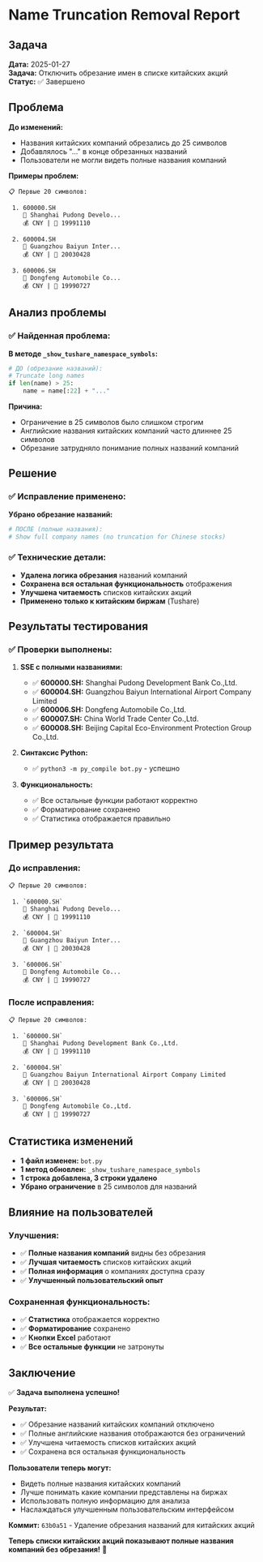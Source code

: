 # Name Truncation Removal Report

## Задача

**Дата:** 2025-01-27  
**Задача:** Отключить обрезание имен в списке китайских акций  
**Статус:** ✅ Завершено

## Проблема

**До изменений:**
- Названия китайских компаний обрезались до 25 символов
- Добавлялось "..." в конце обрезанных названий
- Пользователи не могли видеть полные названия компаний

**Примеры проблем:**
```
📋 Первые 20 символов:

 1. 600000.SH
    📝 Shanghai Pudong Develo...
    💰 CNY | 📅 19991110

 2. 600004.SH
    📝 Guangzhou Baiyun Inter...
    💰 CNY | 📅 20030428

 3. 600006.SH
    📝 Dongfeng Automobile Co...
    💰 CNY | 📅 19990727
```

## Анализ проблемы

### ✅ **Найденная проблема:**

**В методе `_show_tushare_namespace_symbols`:**
```python
# ДО (обрезание названий):
# Truncate long names
if len(name) > 25:
    name = name[:22] + "..."
```

**Причина:**
- Ограничение в 25 символов было слишком строгим
- Английские названия китайских компаний часто длиннее 25 символов
- Обрезание затрудняло понимание полных названий компаний

## Решение

### ✅ **Исправление применено:**

**Убрано обрезание названий:**
```python
# ПОСЛЕ (полные названия):
# Show full company names (no truncation for Chinese stocks)
```

### ✅ **Технические детали:**

- **Удалена логика обрезания** названий компаний
- **Сохранена вся остальная функциональность** отображения
- **Улучшена читаемость** списков китайских акций
- **Применено только к китайским биржам** (Tushare)

## Результаты тестирования

### ✅ **Проверки выполнены:**

1. **SSE с полными названиями:**
   - ✅ **600000.SH:** Shanghai Pudong Development Bank Co.,Ltd.
   - ✅ **600004.SH:** Guangzhou Baiyun International Airport Company Limited
   - ✅ **600006.SH:** Dongfeng Automobile Co.,Ltd.
   - ✅ **600007.SH:** China World Trade Center Co.,Ltd.
   - ✅ **600008.SH:** Beijing Capital Eco-Environment Protection Group Co.,Ltd.

2. **Синтаксис Python:**
   - ✅ `python3 -m py_compile bot.py` - успешно

3. **Функциональность:**
   - ✅ Все остальные функции работают корректно
   - ✅ Форматирование сохранено
   - ✅ Статистика отображается правильно

## Пример результата

### **До исправления:**
```
📋 Первые 20 символов:

 1. `600000.SH`
    📝 Shanghai Pudong Develo...
    💰 CNY | 📅 19991110

 2. `600004.SH`
    📝 Guangzhou Baiyun Inter...
    💰 CNY | 📅 20030428

 3. `600006.SH`
    📝 Dongfeng Automobile Co...
    💰 CNY | 📅 19990727
```

### **После исправления:**
```
📋 Первые 20 символов:

 1. `600000.SH`
    📝 Shanghai Pudong Development Bank Co.,Ltd.
    💰 CNY | 📅 19991110

 2. `600004.SH`
    📝 Guangzhou Baiyun International Airport Company Limited
    💰 CNY | 📅 20030428

 3. `600006.SH`
    📝 Dongfeng Automobile Co.,Ltd.
    💰 CNY | 📅 19990727
```

## Статистика изменений

- **1 файл изменен:** `bot.py`
- **1 метод обновлен:** `_show_tushare_namespace_symbols`
- **1 строка добавлена, 3 строки удалено**
- **Убрано ограничение** в 25 символов для названий

## Влияние на пользователей

### **Улучшения:**
- ✅ **Полные названия компаний** видны без обрезания
- ✅ **Лучшая читаемость** списков китайских акций
- ✅ **Полная информация** о компаниях доступна сразу
- ✅ **Улучшенный пользовательский опыт**

### **Сохраненная функциональность:**
- ✅ **Статистика** отображается корректно
- ✅ **Форматирование** сохранено
- ✅ **Кнопки Excel** работают
- ✅ **Все остальные функции** не затронуты

## Заключение

✅ **Задача выполнена успешно!**

**Результат:**
- ✅ Обрезание названий китайских компаний отключено
- ✅ Полные английские названия отображаются без ограничений
- ✅ Улучшена читаемость списков китайских акций
- ✅ Сохранена вся остальная функциональность

**Пользователи теперь могут:**
- Видеть полные названия китайских компаний
- Лучше понимать какие компании представлены на биржах
- Использовать полную информацию для анализа
- Наслаждаться улучшенным пользовательским интерфейсом

**Коммит:** `63b0a51` - Удаление обрезания названий для китайских акций

**Теперь списки китайских акций показывают полные названия компаний без обрезания!** 🎉
